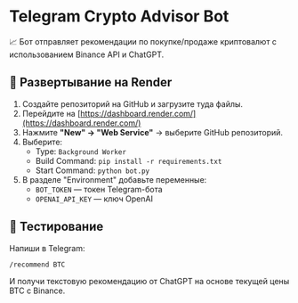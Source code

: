 
# Telegram Crypto Advisor Bot

📈 Бот отправляет рекомендации по покупке/продаже криптовалют с использованием Binance API и ChatGPT.

## 🚀 Развертывание на Render

1. Создайте репозиторий на GitHub и загрузите туда файлы.
2. Перейдите на [https://dashboard.render.com/](https://dashboard.render.com/)
3. Нажмите **"New" → "Web Service"** → выберите GitHub репозиторий.
4. Выберите:
   - Type: `Background Worker`
   - Build Command: `pip install -r requirements.txt`
   - Start Command: `python bot.py`
5. В разделе "Environment" добавьте переменные:
   - `BOT_TOKEN` — токен Telegram-бота
   - `OPENAI_API_KEY` — ключ OpenAI

## 🧪 Тестирование

Напиши в Telegram:

```
/recommend BTC
```

И получи текстовую рекомендацию от ChatGPT на основе текущей цены BTC с Binance.
